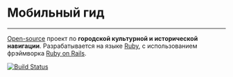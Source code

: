 Мобильный гид
============
***

[Open-source](http://ru.wikipedia.org/wiki/%D0%9E%D1%82%D0%BA%D1%80%D1%8B%D1%82%D0%BE%D0%B5_%D0%BF%D1%80%D0%BE%D0%B3%D1%80%D0%B0%D0%BC%D0%BC%D0%BD%D0%BE%D0%B5_%D0%BE%D0%B1%D0%B5%D1%81%D0%BF%D0%B5%D1%87%D0%B5%D0%BD%D0%B8%D0%B5) проект по **городской культурной и исторической навигации**.
Разрабатывается на языке [Ruby](http://www.ruby-lang.org/en/), с использованием фрэймворка [Ruby on Rails](http://rubyonrails.org/).

[![Build Status](https://secure.travis-ci.org/Vovandro/mobile_guide.png?branch=master)](http://travis-ci.org/Vovandro/mobile_guide)

